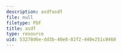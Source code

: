 ```yaml
---
description: asdfasdf
file: null
filetype: PDF
title: asdf
type: resource
uid: 53278d6e-dd3b-40e8-82f2-440e251c8460
---
```

